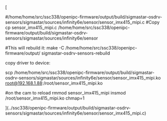 [

#/home/home/src/ssc338/openipc-firmware/output/build/sigmastar-osdrv-sensors/sigmastar/sources/infinity6e/sensor/sensor_imx415_mipi.c
#Copy
cp sensor_imx415_mipi.c /home/home/src/ssc338/openipc-firmware/output/build/sigmastar-osdrv-sensors/sigmastar/sources/infinity6e/sensor

#This will rebuild it: 
make -C /home/home/src/ssc338/openipc-firmware/output/ sigmastar-osdrv-sensors-rebuild


copy driver to device: 


scp /home/home/src/ssc338/openipc-firmware/output/build/sigmastar-osdrv-sensors/sigmastar/sources/infinity6e/sensor/sensor_imx415_mipi.ko root@192.168.1.88:/root/sensor_imx415_mipi.ko

#on the cam to reload
rmmod sensor_imx415_mipi
insmod /root/sensor_imx415_mipi.ko chmap=1


](../ssc338/openipc-firmware/output/build/sigmastar-osdrv-sensors/sigmastar/sources/infinity6e/sensor/sensor_imx415_mipi.c)